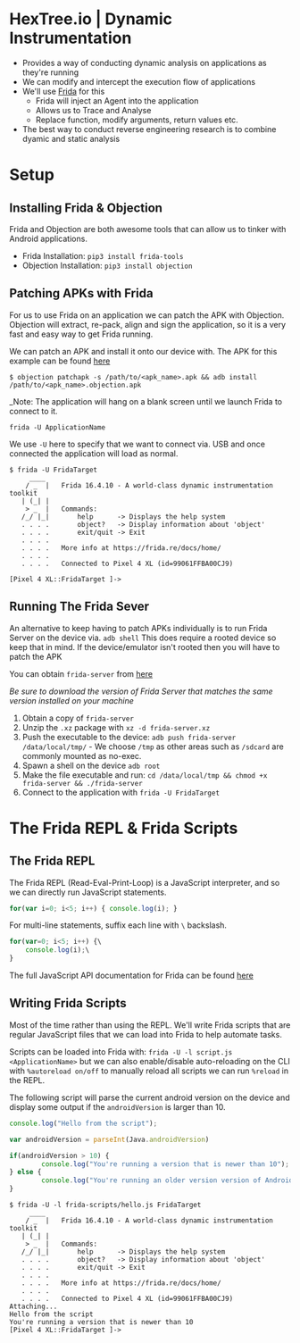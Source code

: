 # HexTree.io | Dynamic Instrumentation

- Provides a way of conducting dynamic analysis on applications as they're running
- We can modify and intercept the execution flow of applications
- We'll use [Frida](https://frida.re/) for this
	- Frida will inject an Agent into the application
	- Allows us to Trace and Analyse
	- Replace function, modify arguments, return values etc.
- The best way to conduct reverse engineering research is to combine dyamic and static analysis

# Setup

## Installing Frida & Objection

Frida and Objection are both awesome tools that can allow us to tinker with Android applications.
- Frida Installation: `pip3 install frida-tools`
- Objection Installation: `pip3 install objection`

## Patching APKs with Frida

For us to use Frida on an application we can patch the APK with Objection.
Objection will extract, re-pack, align and sign the application, so it is a very fast and easy way to get Frida running.

We can patch an APK and install it onto our device with. The APK for this example can be found [here](https://storage.googleapis.com/hextree_prod_image_uploads/media/uploads/android-dynamic-instrumentation/FridaTarget.apk)


```
$ objection patchapk -s /path/to/<apk_name>.apk && adb install /path/to/<apk_name>.objection.apk
```


_Note: The application will hang on a blank screen until we launch Frida to connect to it.

```
frida -U ApplicationName
```

We use `-U` here to specify that we want to connect via. USB and once connected the application will load as normal.

```
$ frida -U FridaTarget
     ____
    / _  |   Frida 16.4.10 - A world-class dynamic instrumentation toolkit
   | (_| |
    > _  |   Commands:
   /_/ |_|       help      -> Displays the help system
   . . . .       object?   -> Display information about 'object'
   . . . .       exit/quit -> Exit
   . . . .
   . . . .   More info at https://frida.re/docs/home/
   . . . .
   . . . .   Connected to Pixel 4 XL (id=99061FFBA00CJ9)

[Pixel 4 XL::FridaTarget ]->
```

## Running The Frida Sever

An alternative to keep having to patch APKs individually is to run Frida Server on the device via. `adb shell`
This does require a rooted device so keep that in mind. If the device/emulator isn't rooted then you will have to patch the APK

You can obtain `frida-server` from [here](https://github.com/frida/frida/releases)

_Be sure to download the version of Frida Server that matches the same version installed on your machine_

1. Obtain a copy of `frida-server`
2. Unzip the `.xz` package with `xz -d frida-server.xz`
3. Push the executable to the device: `adb push frida-server /data/local/tmp/` - We choose `/tmp` as other areas such as `/sdcard` are commonly mounted as no-exec.
4. Spawn a shell on the device `adb root`
5. Make the file executable and run: `cd /data/local/tmp && chmod +x frida-server && ./frida-server`
6. Connect to the application with `frida -U FridaTarget`

# The Frida REPL & Frida Scripts


## The Frida REPL

The Frida REPL (Read-Eval-Print-Loop) is a JavaScript interpreter, and so we can directly run JavaScript statements.

```javascript
for(var i=0; i<5; i++) { console.log(i); }
```

For multi-line statements, suffix each line with `\` backslash.

```javascript
for(var=0; i<5; i++) {\
	console.log(i);\
}
```

The full JavaScript API documentation for Frida can be found [here](https://frida.re/docs/examples/javascript/)

## Writing Frida Scripts

Most of the time rather than using the REPL. We'll write Frida scripts that are regular JavaScript files that we can load into Frida to help automate tasks.

Scripts can be loaded into Frida with: `frida -U -l script.js <ApplicationName>` but we can also enable/disable auto-reloading on the CLI with `%autoreload on/off`
to manually reload all scripts we can run `%reload` in the REPL.

The following script will parse the current android version on the device and display some output if the `androidVersion` is larger than 10.

```javascript
console.log("Hello from the script");

var androidVersion = parseInt(Java.androidVersion)

if(androidVersion > 10) {
        console.log("You're running a version that is newer than 10");
} else {
        console.log("You're running an older version version of Android");
}
```

```
$ frida -U -l frida-scripts/hello.js FridaTarget
     ____
    / _  |   Frida 16.4.10 - A world-class dynamic instrumentation toolkit
   | (_| |
    > _  |   Commands:
   /_/ |_|       help      -> Displays the help system
   . . . .       object?   -> Display information about 'object'
   . . . .       exit/quit -> Exit
   . . . .
   . . . .   More info at https://frida.re/docs/home/
   . . . .
   . . . .   Connected to Pixel 4 XL (id=99061FFBA00CJ9)
Attaching...
Hello from the script
You're running a version that is newer than 10
[Pixel 4 XL::FridaTarget ]->
```
